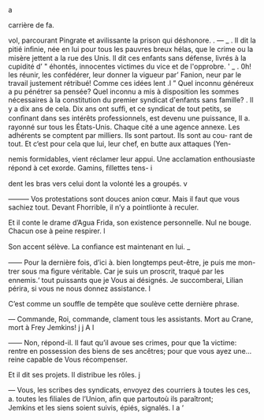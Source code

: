    
 
 

 
 

a

carrière de fa.

 

vol, parcourant Pingrate et avilissante
la prison qui déshonore. . —  _   .
Il dit la pitié inﬁnie, née en lui pour tous les pauvres 
breux hélas, que le crime ou la misère jettent a la rue des 
Unis. Il dit ces enfants sans défense, livrés à la cupidité d’ "
éhontés, innocentes victimes du vice et de l'opprobre. ' _  .
0h! les réunir, les confédérer, leur donner la vigueur par’ Fanion, 
neur par le travail justement rétribué! Comme ces idées lent .l ”
Quel inconnu généreux a pu pénétrer sa pensée? Quel inconnu a mis à 
disposition les sommes nécessaires à la constitution du premier syndicat
d'enfants sans famille? .
Il y a dix ans de cela. Dix ans ont sufﬁ, et ce syndicat de tout petits, se
conﬁnant dans ses intérêts professionnels, est devenu une puissance, Il a.
rayonné sur tous les États-Unis. Chaque cité a une agence annexe. 
 Les adhérents se comptent par milliers. Ils sont partout. Ils sont au cou- 
rant de tout. Et c‘est pour cela que lui, leur chef, en butte aux attaques (Yen-

nemis formidables, vient réclamer leur appui.
Une acclamation enthousiaste répond à cet exorde. Gamins, ﬁllettes tens- i

dent les bras vers celui dont la volonté les a groupés. v

——— Vos protestations sont douces anion cœur. Mais il faut que vous sachiez
tout. Devant Fhorrible, il n’y a pointlionte à reculer.

Et il conte le drame d’Agua Frida, son existence personnelle. Nul ne
bouge. Chacun ose à peine respirer. l

Son accent sélève. La conﬁance est maintenant en lui. _

—— Pour la dernière fois, d’ici à. bien longtemps peut-être, je puis me mon- 
trer sous ma ﬁgure véritable. Car je suis un proscrit, traqué par les ennemis.‘
tout puissants que je Vous ai désignés. Je succomberai, Lilian périra, si vous
ne nous donnez assistance. l

C’est comme un souffle de tempête que soulève cette dernière phrase.

— Commande, Roi, commande, clament tous les assistants. Mort au Crane,
mort à Frey Jemkins! j j A l

—— Non, répond-il. Il faut qu’il avoue ses crimes, pour que 1a victime:
rentre en possession des biens de ses ancêtres; pour que vous ayez une...
reine capable de Vous récompenser.

Et il dit ses projets. Il distribue les rôles. j

— Vous, les scribes des syndicats, envoyez des courriers à toutes les 
ces, a. toutes les ﬁliales de l’Union, aﬁn que partoutoù ils paraîtront;  
Jemkins et les siens soient suivis, épiés, signalés. l a  ‘

    
  
      
    
  
    
   
   
   
   
   
   
   
   
   
   
   
   
   
    
       
 
   
      

  
  
 

  

  

  

  

  

